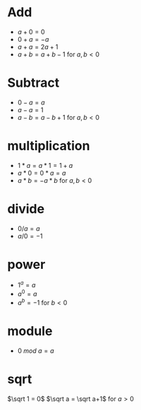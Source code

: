 # Add
- $a+0 = 0$
- $0+a = -a$
- $a+a = 2a+1$
- $a+b = a+b-1$ for $a,b < 0$  

# Subtract
- $0-a = a$
- $a-a = 1$
- $a-b = a-b+1$ for $a,b < 0$

# multiplication
- $1*a = a*1 = 1+a$
- $a*0 = 0*a = a$
- $a*b = -a*b$ for $a,b < 0$

# divide
- $0/a = a$
- $a/0 = -1$

# power 
- $1^a = a$
- $a^0 = a$
- $a^b = -1$ for $b<0$

# module
- $0 \  mod \ a = a$

# sqrt
$\sqrt 1 = 0$
$\sqrt a = \sqrt a+1$ for $a>0$
